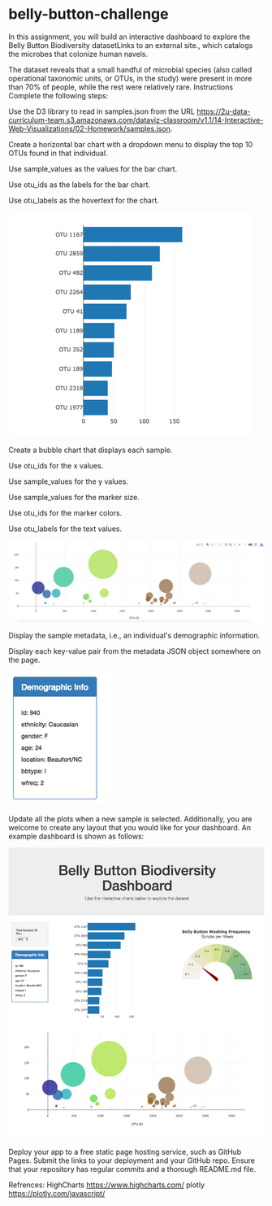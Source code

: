 # belly-button-challenge
In this assignment, you will build an interactive dashboard to explore the Belly Button Biodiversity datasetLinks to an external site., which catalogs the microbes that colonize human navels.

The dataset reveals that a small handful of microbial species (also called operational taxonomic units, or OTUs, in the study) were present in more than 70% of people, while the rest were relatively rare.
Instructions
Complete the following steps:

Use the D3 library to read in samples.json from the URL https://2u-data-curriculum-team.s3.amazonaws.com/dataviz-classroom/v1.1/14-Interactive-Web-Visualizations/02-Homework/samples.json.

Create a horizontal bar chart with a dropdown menu to display the top 10 OTUs found in that individual.

Use sample_values as the values for the bar chart.

Use otu_ids as the labels for the bar chart.

Use otu_labels as the hovertext for the chart.

![Alt text](OTU.jpg)

Create a bubble chart that displays each sample.

Use otu_ids for the x values.

Use sample_values for the y values.

Use sample_values for the marker size.

Use otu_ids for the marker colors.

Use otu_labels for the text values.

![Alt text](<OTU ID.jpg>)

Display the sample metadata, i.e., an individual's demographic information.

Display each key-value pair from the metadata JSON object somewhere on the page.

![hw](<Demo Info.jpg>)

Update all the plots when a new sample is selected. Additionally, you are welcome to create any layout that you would like for your dashboard. An example dashboard is shown as follows:

![Alt text](<Belly Button Biodiversity Dashboard.jpg>)

Deploy your app to a free static page hosting service, such as GitHub Pages. Submit the links to your deployment and your GitHub repo. Ensure that your repository has regular commits and a thorough README.md file. 

Refrences: 
HighCharts https://www.highcharts.com/
plotly https://plotly.com/javascript/
